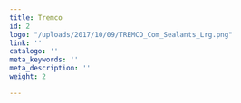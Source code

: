 ```yaml
---
title: Tremco
id: 2
logo: "/uploads/2017/10/09/TREMCO_Com_Sealants_Lrg.png"
link: ''
catalogo: ''
meta_keywords: ''
meta_description: ''
weight: 2

---
```


